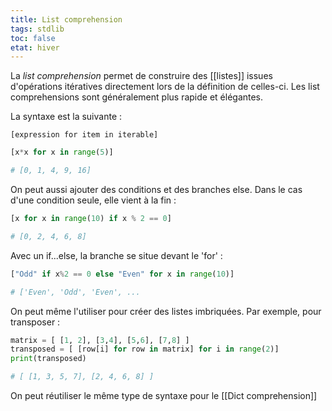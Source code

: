 ```yaml
---
title: List comprehension
tags: stdlib
toc: false
etat: hiver
---
```

La *list comprehension* permet de construire des [[listes]] issues d'opérations itératives directement lors de la définition de celles-ci. Les list comprehensions sont généralement plus rapide et élégantes.

La syntaxe est la suivante : 

`[expression for item in iterable]`

```python
[x*x for x in range(5)]

# [0, 1, 4, 9, 16]
```

On peut aussi ajouter des conditions et des branches else. Dans le cas d'une condition seule, elle vient à la fin :
```python
[x for x in range(10) if x % 2 == 0]

# [0, 2, 4, 6, 8]
```

Avec un if...else, la branche se situe devant le 'for' :
```python
["Odd" if x%2 == 0 else "Even" for x in range(10)]

# ['Even', 'Odd', 'Even', ...
```

On peut même l'utiliser pour créer des listes imbriquées. 
Par exemple, pour transposer :
```python
matrix = [ [1, 2], [3,4], [5,6], [7,8] ]
transposed = [ [row[i] for row in matrix] for i in range(2)]
print(transposed)

# [ [1, 3, 5, 7], [2, 4, 6, 8] ]
```

On peut réutiliser le même type de syntaxe pour le [[Dict comprehension]]